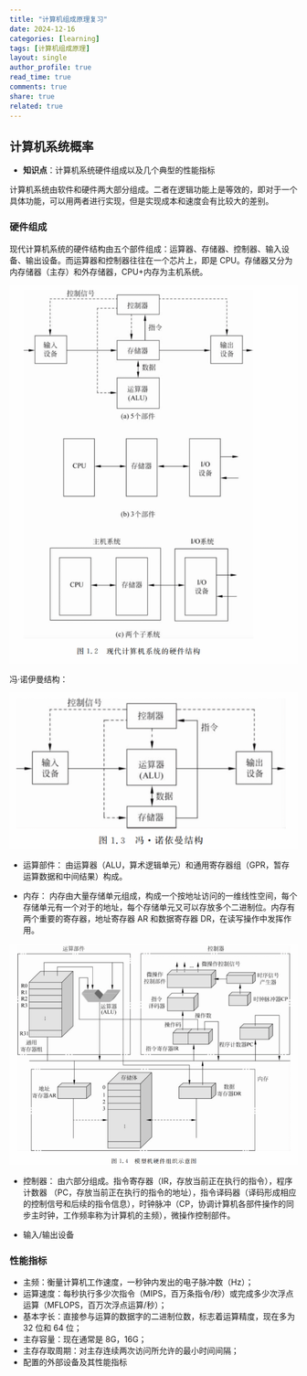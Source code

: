 ```yaml
---
title: "计算机组成原理复习"
date: 2024-12-16
categories: [learning]
tags: [计算机组成原理]
layout: single
author_profile: true
read_time: true
comments: true
share: true
related: true
---
```


## 计算机系统概率

- <strong>知识点</strong>：计算机系统硬件组成以及几个典型的性能指标

计算机系统由软件和硬件两大部分组成。二者在逻辑功能上是等效的，即对于一个具体功能，可以用两者进行实现，但是实现成本和速度会有比较大的差别。

### 硬件组成

现代计算机系统的硬件结构由五个部件组成：运算器、存储器、控制器、输入设备、输出设备。而运算器和控制器往往在一个芯片上，即是 CPU。存储器又分为内存储器（主存）和外存储器，CPU+内存为主机系统。

<div class="photo">
     <img src="/assets/images/ComputerComposition/屏幕截图 2024-12-16 174531.png">
</div>

冯·诺伊曼结构：

<div class="photo">
     <img src="/assets/images/ComputerComposition/屏幕截图 2024-12-16 174904.png">
</div>

- 运算部件：
  由运算器（ALU，算术逻辑单元）和通用寄存器组（GPR，暂存运算数据和中间结果）构成。

- 内存：
  内存由大量存储单元组成，构成一个按地址访问的一维线性空间，每个存储单元有一个对于的地址，每个存储单元又可以存放多个二进制位。内存有两个重要的寄存器，地址寄存器 AR 和数据寄存器 DR，在读写操作中发挥作用。

<div class="photo">
     <img src="/assets/images/ComputerComposition/屏幕截图 2024-12-16 175410.png">
</div>

- 控制器：
  由六部分组成。指令寄存器（IR，存放当前正在执行的指令），程序计数器 （PC，存放当前正在执行的指令的地址），指令译码器（译码形成相应的控制信号和后续的指令信息），时钟脉冲（CP，协调计算机各部件操作的同步主时钟，工作频率称为计算机的主频），微操作控制部件。

- 输入/输出设备

### 性能指标

- 主频：衡量计算机工作速度，一秒钟内发出的电子脉冲数（Hz）；
- 运算速度：每秒执行多少次指令（MIPS，百万条指令/秒）或完成多少次浮点运算（MFLOPS，百万次浮点运算/秒）；
- 基本字长：直接参与运算的数据字的二进制位数，标志着运算精度，现在多为 32 位和 64 位；
- 主存容量：现在通常是 8G，16G；
- 主存存取周期：对主存连续两次访问所允许的最小时间间隔；
- 配置的外部设备及其性能指标
